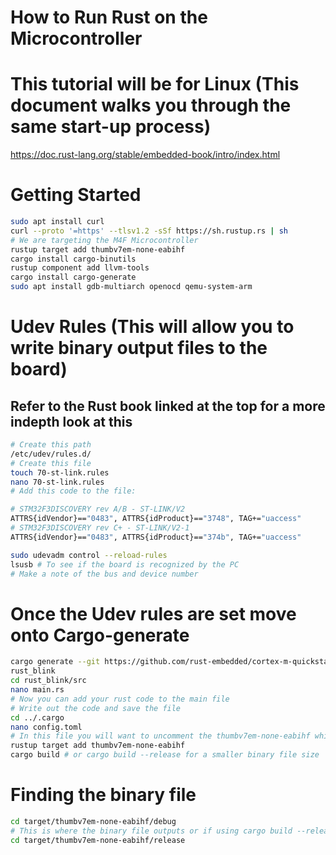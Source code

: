 # How to Run Rust on the Microcontroller
# This tutorial will be for Linux (This document walks you through the same start-up process)
https://doc.rust-lang.org/stable/embedded-book/intro/index.html

# Getting Started
```bash
sudo apt install curl
curl --proto '=https' --tlsv1.2 -sSf https://sh.rustup.rs | sh
# We are targeting the M4F Microcontroller
rustup target add thumbv7em-none-eabihf
cargo install cargo-binutils
rustup component add llvm-tools
cargo install cargo-generate
sudo apt install gdb-multiarch openocd qemu-system-arm
```
# Udev Rules (This will allow you to write binary output files to the board) 
## Refer to the Rust book linked at the top for a more indepth look at this
```bash
# Create this path 
/etc/udev/rules.d/
# Create this file
touch 70-st-link.rules
nano 70-st-link.rules
# Add this code to the file:

# STM32F3DISCOVERY rev A/B - ST-LINK/V2
ATTRS{idVendor}=="0483", ATTRS{idProduct}=="3748", TAG+="uaccess"
# STM32F3DISCOVERY rev C+ - ST-LINK/V2-1
ATTRS{idVendor}=="0483", ATTRS{idProduct}=="374b", TAG+="uaccess"

sudo udevadm control --reload-rules
lsusb # To see if the board is recognized by the PC
# Make a note of the bus and device number 

```
# Once the Udev rules are set move onto Cargo-generate
```bash
cargo generate --git https://github.com/rust-embedded/cortex-m-quickstart
rust_blink
cd rust_blink/src
nano main.rs
# Now you can add your rust code to the main file
# Write out the code and save the file
cd ../.cargo
nano config.toml
# In this file you will want to uncomment the thumbv7em-none-eabihf which is the target for the M4F, I also changed the first line to match this as well
rustup target add thumbv7em-none-eabihf
cargo build # or cargo build --release for a smaller binary file size

```
# Finding the binary file
```bash
cd target/thumbv7em-none-eabihf/debug
# This is where the binary file outputs or if using cargo build --release
cd target/thumbv7em-none-eabihf/release
```









